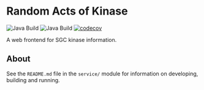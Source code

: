 # Random Acts of Kinase
![Java Build](https://github.com/bobbylight/random-acts-of-kinase/actions/workflows/gradle.yml/badge.svg)
![Java Build](https://github.com/bobbylight/random-acts-of-kinase/actions/workflows/codeql-analysis.yml/badge.svg)
[![codecov](https://codecov.io/gh/bobbylight/random-acts-of-kinase/branch/master/graph/badge.svg?token=Hktq3vfINy)](https://codecov.io/gh/bobbylight/random-acts-of-kinase)

A web frontend for SGC kinase information.

## About
See the `README.md` file in the `service/` module for information on
developing, building and running.
